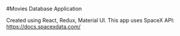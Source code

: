 #Movies Database Application

Created using React, Redux, Material UI.
This app uses SpaceX API: https://docs.spacexdata.com/
